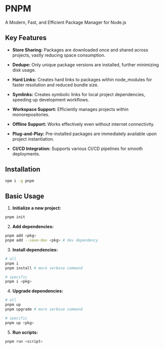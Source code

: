 # PNPM

A Modern, Fast, and Efficient Package Manager for Node.js

## Key Features

- **Store Sharing:** Packages are downloaded once and shared across projects, vastly reducing space consumption.

- **Dedupe:** Only unique package versions are installed, further minimizing disk usage.

- **Hard Links:** Creates hard links to packages within node_modules for faster resolution and reduced bundle size.

- **Symlinks:** Creates symbolic links for local project dependencies, speeding up development workflows.

- **Workspace Support:** Efficiently manages projects within monorepositories.

- **Offline Support:** Works effectively even without internet connectivity.

- **Plug-and-Play:** Pre-installed packages are immediately available upon project instantiation.

- **CI/CD Integration:** Supports various CI/CD pipelines for smooth deployments.

## Installation

```bash
npm i -g pnpm
```

## Basic Usage

1. **Initialize a new project:**

```bash
pnpm init
```

2. **Add dependencies:**

```bash
pnpm add <pkg>
pnpm add --save-dev <pkg> # dev dependency
```

3. **Install dependencies:**

```bash
# all
pnpm i
pnpm install # more verbose command

# specific
pnpm i <pkg>
```

4. **Upgrade dependencies:**

```bash
# all
pnpm up
pnpm upgrade # more verbose command

# specific
pnpm up <pkg>
```

5. **Run scripts:**

```bash
pnpm run <script>
```
